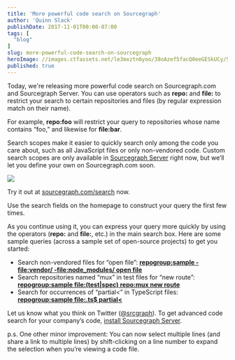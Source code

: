 ```yaml
---
title: 'More powerful code search on Sourcegraph'
author: 'Quinn Slack'
publishDate: 2017-11-01T00:00-07:00
tags: [
  "blog"
]
slug: more-powerful-code-search-on-sourcegraph
heroImage: //images.ctfassets.net/le3mxztn6yoo/38oAzef5facQ0eeGESkUCy/53de2ea85149ed5d13c682035624c7fc/new-query-syntax.png
published: true
---
```


<div class="f4">

Today, we're releasing more powerful code search on Sourcegraph.com and Sourcegraph Server. You can use operators such as **repo:** and **file:** to restrict your search to certain repositories and files (by regular expression match on their name).

For example, **repo:foo** will restrict your query to repositories whose name contains “foo,” and likewise for **file:bar**.

Search scopes make it easier to quickly search only among the code you care about, such as all JavaScript files or only non-vendored code. Custom search scopes are only available in
[Sourcegraph Server](/products/server/) right now, but we’ll let you define your own on Sourcegraph.com soon.

<div>
    <img class="pa1 ba b--light-7" src="//images.contentful.com/le3mxztn6yoo/Fko76K31Ic6q0KC8IKEue/7e0dff2bb462e5cc4d60d1e5a3a3505d/search-demo.gif"/>
</div>

Try it out at [sourcegraph.com/search](https://sourcegraph.com/search) now.

Use the search fields on the homepage to construct your query the first few times.

As you continue using it, you can express your query more quickly by using the operators (**repo:** and **file:**, etc.) in the main search box. Here are some sample queries (across a sample set of open-source projects) to get you started:

* Search non-vendored files for “open file”: [**repogroup:sample -file:vendor/ -file:node_modules/ open file**](https://sourcegraph.com/search?q=open+file&sq=repogroup:sample+-file:vendor/+-file:node_modules/)
* Search repositories named “mux” in test files for “new route”: [**repogroup:sample file:(test|spec) repo:mux new route**](https://sourcegraph.com/search?q=repo:mux+new+route&sq=repogroup:sample+file:%28test%7Cspec%29)
* Search for occurrences of “partial<” in TypeScript files: [**repogroup:sample file:\.ts$ partial<**](https://sourcegraph.com/search?q=file:%5C.ts+partial%3C&sq=repogroup:sample)

Let us know what you think on Twitter ([@srcgraph](https://twitter.com/srcgraph)). To get advanced code search for your company’s code, [install Sourcegraph Server](/docs/server).

p.s. One other minor improvement: You can now select multiple lines (and share a link to multiple lines) by shift-clicking on a line number to expand the selection when you’re viewing a code file.

</div>
